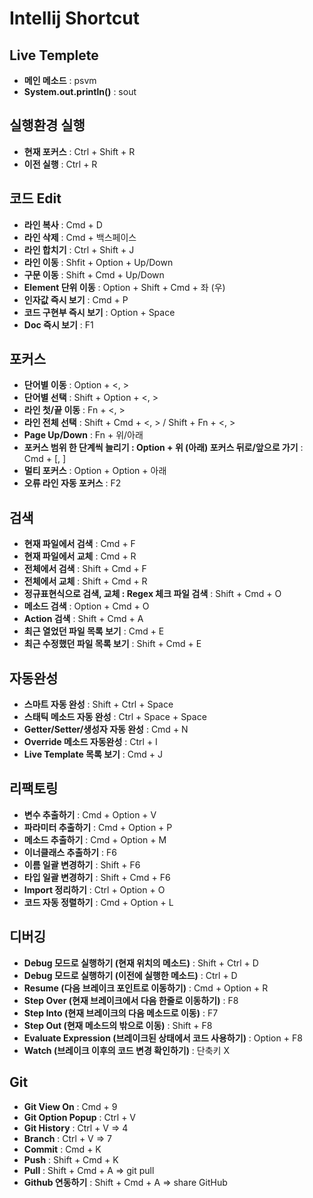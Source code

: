 # Intellij Shortcut

## Live Templete
- **메인 메소드** : psvm 
- **System.out.println()** : sout

## 실행환경 실행 
- **현재 포커스** : Ctrl + Shift + R 
- **이전 실행** : Ctrl + R

## 코드 Edit 
- **라인 복사** : Cmd + D 
- **라인 삭제** : Cmd + 백스페이스 
- **라인 합치기** : Ctrl + Shift + J 
- **라인 이동** : Shfit + Option + Up/Down 
- **구문 이동** : Shift + Cmd + Up/Down 
- **Element 단위 이동** : Option + Shift + Cmd + 좌 (우) 
- **인자값 즉시 보기** : Cmd + P 
- **코드 구현부 즉시 보기** : Option + Space 
- **Doc 즉시 보기** : F1

## 포커스 
- **단어별 이동** : Option + <, > 
- **단어별 선택** : Shift + Option + <, > 
- **라인 첫/끝 이동** : Fn + <, > 
- **라인 전체 선택** : Shift + Cmd + <, > / Shift + Fn + <, > 
- **Page Up/Down** : Fn + 위/아래 
- **포커스 범위 한 단계씩 늘리기 : Option + 위 (아래) 포커스 뒤로/앞으로 가기** : Cmd + [, ] 
- **멀티 포커스** : Option + Option + 아래 
- **오류 라인 자동 포커스** : F2

## 검색 
- **현재 파일에서 검색** : Cmd + F 
- **현재 파일에서 교체** : Cmd + R 
- **전체에서 검색** : Shift + Cmd + F 
- **전체에서 교체** : Shift + Cmd + R 
- **정규표현식으로 검색, 교체 : Regex 체크 파일 검색** : Shift + Cmd + O 
- **메소드 검색** : Option + Cmd + O 
- **Action 검색** : Shift + Cmd + A 
- **최근 열었던 파일 목록 보기** : Cmd + E 
- **최근 수정했던 파일 목록 보기** : Shift + Cmd + E


## 자동완성 
- **스마트 자동 완성** : Shift + Ctrl + Space 
- **스태틱 메소드 자동 완성** : Ctrl + Space + Space 
- **Getter/Setter/생성자 자동 완성** : Cmd + N 
- **Override 메소드 자동완성** : Ctrl + I 
- **Live Template 목록 보기** : Cmd + J

## 리팩토링 
- **변수 추출하기** : Cmd + Option + V 
- **파라미터 추출하기** : Cmd + Option + P 
- **메소드 추출하기** : Cmd + Option + M 
- **이너클래스 추출하기** : F6 
- **이름 일괄 변경하기** : Shift + F6 
- **타입 일괄 변경하기** : Shift + Cmd + F6 
- **Import 정리하기** : Ctrl + Option + O 
- **코드 자동 정렬하기** : Cmd + Option + L


## 디버깅 
- **Debug 모드로 실행하기 (현재 위치의 메소드)** : Shift + Ctrl + D 
- **Debug 모드로 실행하기 (이전에 실행한 메소드)** : Ctrl + D 
- **Resume (다음 브레이크 포인트로 이동하기)** : Cmd + Option + R 
- **Step Over (현재 브레이크에서 다음 한줄로 이동하기)** : F8 
- **Step Into (현재 브레이크의 다음 메소드로 이동)** : F7 
- **Step Out (현재 메소드의 밖으로 이동)** : Shift + F8 
- **Evaluate Expression (브레이크된 상태에서 코드 사용하기)** : Option + F8 
- **Watch (브레이크 이후의 코드 변경 확인하기)** : 단축키 X


## Git 
- **Git View On** : Cmd + 9 
- **Git Option Popup** : Ctrl + V 
- **Git History** : Ctrl + V => 4 
- **Branch** : Ctrl + V => 7 
- **Commit** : Cmd + K 
- **Push** : Shift + Cmd + K 
- **Pull** : Shift + Cmd + A => git pull 
- **Github 연동하기** : Shift + Cmd + A => share GitHub